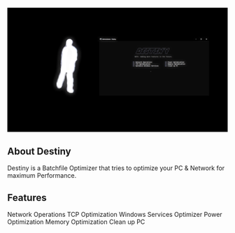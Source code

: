 <p align="center">
   <img src="https://github.com/mccts/Destiny/blob/main/images/preview.png">
</p> 

## About Destiny
Destiny is a Batchfile Optimizer that tries to optimize your PC & Network for maximum Performance.

## Features
Network Operations
TCP Optimization
Windows Services Optimizer
Power Optimization
Memory Optimization
Clean up PC 
